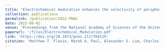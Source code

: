 ```yaml
---
title: "Electrochemical modulation enhances the selectivity of peripheral neurostimulation in vivo"
collection: publications
permalink: /publication/2022-PNAS
date: 2022-06-02
venue: 'Proceedings from the National Academy of Sciences of the United States of America'
paperurl: '/files/Electrochemical_Modulation.pdf'
link: 'https://doi.org/10.1073/pnas.2117764119'
citation: 'Matthew T. Flavin, Marek A. Paul, Alexander S. Lim, Charles A. Lissandrello, Robert Ajemian, Samuel J. Lin, Jongyoon Han, &quot;Electrochemical modulation enhances the selectivity of peripheral neurostimulation in vivo,&quot; in <i>Proceedings from the National Academy of Sciences of the United States of America</i>, vol. 119, no. 23, e2117764119, June 2022.'
---
```

